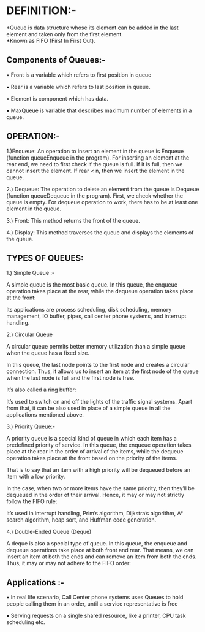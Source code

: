 
# DEFINITION:- 

*Queue is data structure whose its element can be added in the last element and taken only from the first element.  
*Known as FIFO (First In First Out).

## Components  of Queues:- 

• Front is a variable which refers to first position in queue 

• Rear is a variable which refers to last position in queue.  

• Element is component which has data. 

• MaxQueue is variable that describes maximum number of elements in a queue. 

## OPERATION:- 

1.)Enqueue: An operation to insert an element in the queue is Enqueue (function queueEnqueue in the program). For inserting an element at the rear end, we need to first check if the queue is full. If it is full, then we cannot insert the element. If rear < n, then we insert the element in the queue. 

2.) Dequeue: The operation to delete an element from the queue is Dequeue (function queueDequeue in the program). First, we check whether the queue is empty. For dequeue operation to work, there has to be at least one element in the queue. 

3.) Front: This method returns the front of the queue. 

4.) Display: This method traverses the queue and displays the elements of the queue. 

## TYPES OF QUEUES: 

1.) Simple Queue :-

A simple queue is the most basic queue. In this queue, the enqueue operation takes place at the rear, while the dequeue operation takes place at the front: 

 
Its applications are process scheduling, disk scheduling, memory management, IO buffer, pipes, call center phone systems, and interrupt handling. 

2.) Circular Queue 

A circular queue permits better memory utilization than a simple queue when the queue has a fixed size. 

In this queue, the last node points to the first node and creates a circular connection. Thus, it allows us to insert an item at the first node of the queue when the last node is full and the first node is free. 

It’s also called a ring buffer: 

It’s used to switch on and off the lights of the traffic signal systems. Apart from that, it can be also used in place of a simple queue in all the applications mentioned above. 

3.) Priority Queue:-

A priority queue is a special kind of queue in which each item has a predefined priority of service. In this queue, the enqueue operation takes place at the rear in the order of arrival of the items, while the dequeue operation takes place at the front based on the priority of the items. 

That is to say that an item with a high priority will be dequeued before an item with a low priority. 

In the case, when two or more items have the same priority, then they’ll be dequeued in the order of their arrival. Hence, it may or may not strictly follow the FIFO rule: 

It’s used in interrupt handling, Prim’s algorithm, Dijkstra’s algorithm,  A* search algorithm, heap sort, and Huffman code generation. 

4.) Double-Ended Queue (Deque) 

A deque is also a special type of queue. In this queue, the enqueue and dequeue operations take place at both front and rear. That means, we can insert an item at both the ends and can remove an item from both the ends. Thus, it may or may not adhere to the FIFO order: 

## Applications :- 

• In real life scenario, Call Center phone systems uses Queues to hold people calling them in an order, until a service representative is free 

• Serving requests on a single shared resource, like a printer, CPU task scheduling etc. 

 

 
